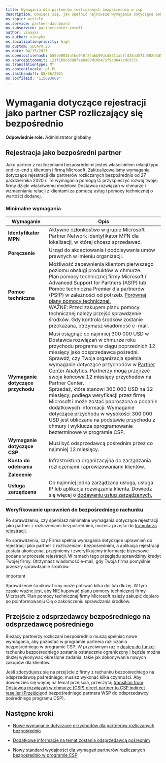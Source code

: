 ```yaml
---
title: Wymagania dla partnerów rozliczanych bezpośrednio w csp
description: Dowiedz się, jak spełnić najnowsze wymagania dotyczące pomocy technicznej i usług, aby zostać partnerem rozliczania bezpośredniego w programie Microsoft Cloud Solution Provider (CSP).
ms.topic: article
ms.service: partner-dashboard
ms.subservice: partnercenter-enroll
author: vinayks
ms.author: vinayks
ms.localizationpriority: high
ms.custom: SEOAPR.20
ms.date: 04/15/2021
ms.openlocfilehash: b50de8815afbc046f24abb09dcd5511abffd25dd573b502e3d592cf17760bd25
ms.sourcegitcommit: 121f1b9cbd88faeba60dc9b475f9c0647cdc933c
ms.translationtype: MT
ms.contentlocale: pl-PL
ms.lasthandoff: 08/06/2021
ms.locfileid: "115693609"
---
```

# <a name="requirements-to-enroll-as-a-csp-direct-bill-partner"></a>Wymagania dotyczące rejestracji jako partner CSP rozliczający się bezpośrednio

**Odpowiednie role:** Administrator globalny

## <a name="enroll-as-a-direct-partner"></a>Rejestracja jako bezpośredni partner

Jako partner z rozliczeniami bezpośrednimi jesteś właścicielem relacji typu end-to-end z klientem i firmą Microsoft. Zaktualizowaliśmy wymagania dotyczące rejestracji dla partnerów rozliczanych bezpośrednio od 27 października 2020 r. Te wymagania pomogą Ci przyspieszyć rozwój twojej firmy dzięki właściwemu modelowi Dostawca rozwiązań w chmurze i wzmacnianiu relacji z klientami za pomocą usług i pomocy technicznej o wartości dodanej.  

### <a name="minimum-requirements"></a>Minimalne wymagania

|**Wymaganie**|  **Opis**  |
|--------------------------------|--------------------------------------------------------------|
|**Identyfikator MPN**   |Aktywne członkostwo w grupie Microsoft Partner Network identyfikator MPN dla lokalizacji, w której chcesz sprzedawać.   |
|**Poręczenie**   |Urząd do akceptowania i podpisywania umów prawnych w imieniu organizacji.|
|**Pomoc techniczna**   |Możliwość zapewnienia klientom pierwszego poziomu obsługi produktów w chmurze. <br/>Plan pomocy technicznej firmy Microsoft ( Advanced Support for Partners (ASfP) lub Pomoc techniczna Premier dla partnerów (PSfP) w zależności od potrzeb. [Porównaj plany pomocy technicznej.](https://partner.microsoft.com/support/partnersupport)<br/>WAŻNE: Przed zakupem planu pomocy technicznej należy przejść sprawdzenie środków. Gdy kontrola środków zostanie przekazana, otrzymasz wiadomość e-mail. |
|**Wymaganie dotyczące przychodu**|Musi osiągnąć co najmniej 300 000 USD w Dostawca rozwiązań w chmurze roku przychodu programu w ciągu poprzednich 12 miesięcy jako odsprzedawca pośredni. Sprawdź, czy Twoja organizacja spełnia wymaganie dotyczące przychodów w [Partner Center Analytics.](https://partner.microsoft.com/resources/detail/new-subscription-analytics-report-on-partner-center-guide-pdf) Partnerzy mogą przejrzeć swoje końcowe 12 miesięcy przychodów na Partner Center.<br/>Sprzedaż, która stanowi 300 000 USD na 12 miesięcy, podlega weryfikacji przez firmę Microsoft i może zostać poproszona o podanie dodatkowych informacji. Wymaganie dotyczące przychodu w wysokości 300 000 USD jest obliczane na podstawie przychodu z chmury i wyklucza oprogramowanie bezterminowe w programie CSP.|
|**Wymaganie dotyczące CSP**|Musi być odsprzedawcą pośrednim przez co najmniej 12 miesięcy.| 
|**Konta do odebrania** |Infrastruktura organizacyjna do zarządzania rozliczeniami i aprowizowaniami klientów.|
|**Zalecenie**|             |
|**Usługa zarządzana**   |Co najmniej jedna zarządzana usługa, usługa IP lub aplikacja rozwiązania klienta. Dowiedz się więcej o [dodawaniu usług zarządzanych.](https://partner.microsoft.com/business-opportunities/managed-services-provider)|


### <a name="verify-direct-bill-eligibility"></a>Weryfikowanie uprawnień do bezpośredniego rachunku

Po sprawdzeniu, czy spełniasz minimalne wymagania dotyczące rejestracji jako partner z rozliczeniami bezpośrednimi, możesz przejść do [formularza rejestracji](https://forms.office.com/r/0fP4fFT8n8).

Po sprawdzeniu, czy Firma spełnia wymagania dotyczące uprawnień do rejestracji jako partner z rozliczeniami bezpośrednimi, a aplikacja rejestracji została ukończona, przejmiemy i zweryfikujemy informacje biznesowe podane w procesie rejestracji. W ramach tego przeglądu sprawdzimy kredyt Twojej firmy. Otrzymasz wiadomość e-mail, gdy Twoja firma pomyślnie przeszły sprawdzanie środków.

>[!IMPORTANT]
>Sprawdzenie środków firmy może potrwać kilka dni lub dłużej. W tym czasie ważne jest, aby NIE kupować planu pomocy technicznej firmy Microsoft. Plan pomocy technicznej firmy Microsoft należy zakupić dopiero po poinformowaniu Cię o zakończeniu sprawdzania środków.

## <a name="transition-from-direct-to-indirect-reseller"></a>Przejście z odsprzedawcy bezpośredniego na odsprzedawcę pośredniego

Bieżący partnerzy rozliczani bezpośrednio muszą spełniać nowe wymagania, aby pozostać w programie partnera rozliczania bezpośredniego w programie CSP. W przeciwnym razie [dostęp do funkcji](restricted-direct-bill-capabilities.md) rachunku bezpośredniego zostanie ostatecznie ograniczony i będzie można dłużej wykonywać określone zadania, takie jak dokonywanie nowych zakupów dla klientów.

Jeśli zdecydujesz się na przejście z firmy z rachunku bezpośredniego na odsprzedawcę pośredniego, musisz wykonać kilka czynności. Aby dowiedzieć się więcej na temat przejścia, przeczytaj [transition from Dostawca rozwiązań w chmurze (CSP) direct partner to CSP indirect reseller (Przejście](transition-direct-to-indirect.md)od bezpośredniego partnera WSP do odsprzedawcy pośredniego programu CSP).

## <a name="next-steps"></a>Następne kroki

- [Nowe wymaganie dotyczące przychodów dla partnerów rozliczanych bezpośrednio](./announcements/2020-october.md#13)
 
- [Dodatkowe informacje na temat zostania odsprzedawcą pośrednim](https://assetsprod.microsoft.com/csp-directbill-to-indirect-transition.pdf)

- [Nowy standard wydajności dla wymagań partnerów rozliczanych bezpośrednio w programie CSP](https://partner.microsoft.com/resources/collection/new-performance-standard-for-direct-bill-partner-requirements-in-csp#/)

